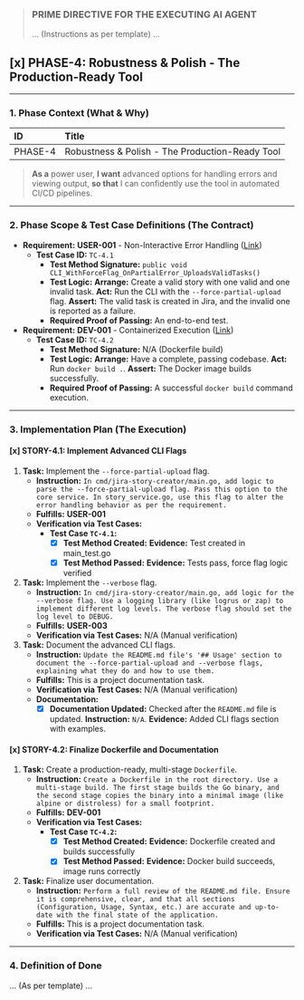 
> ### **PRIME DIRECTIVE FOR THE EXECUTING AI AGENT**
>
> ... (Instructions as per template) ...

## [x] PHASE-4: Robustness & Polish - The Production-Ready Tool

---

### **1. Phase Context (What & Why)**

| ID | Title |
| :--- | :--- |
| PHASE-4 | Robustness & Polish - The Production-Ready Tool |

> **As a** power user, **I want** advanced options for handling errors and viewing output, **so that** I can confidently use the tool in automated CI/CD pipelines.

---

### **2. Phase Scope & Test Case Definitions (The Contract)**

*   **Requirement:** **USER-001** - Non-Interactive Error Handling ([Link](./REQUIREMENTS.md#USER-001))
    *   **Test Case ID:** `TC-4.1`
        *   **Test Method Signature:** `public void CLI_WithForceFlag_OnPartialError_UploadsValidTasks()`
        *   **Test Logic:** **Arrange:** Create a valid story with one valid and one invalid task. **Act:** Run the CLI with the `--force-partial-upload` flag. **Assert:** The valid task is created in Jira, and the invalid one is reported as a failure.
        *   **Required Proof of Passing:** An end-to-end test.
*   **Requirement:** **DEV-001** - Containerized Execution ([Link](./REQUIREMENTS.md#DEV-001))
    *   **Test Case ID:** `TC-4.2`
        *   **Test Method Signature:** N/A (Dockerfile build)
        *   **Test Logic:** **Arrange:** Have a complete, passing codebase. **Act:** Run `docker build .`. **Assert:** The Docker image builds successfully.
        *   **Required Proof of Passing:** A successful `docker build` command execution.

---

### **3. Implementation Plan (The Execution)**

#### [x] STORY-4.1: Implement Advanced CLI Flags

1.  **Task:** Implement the `--force-partial-upload` flag.
    *   **Instruction:** `In cmd/jira-story-creator/main.go, add logic to parse the --force-partial-upload flag. Pass this option to the core service. In story_service.go, use this flag to alter the error handling behavior as per the requirement.`
    *   **Fulfills:** **USER-001**
    *   **Verification via Test Cases:**
        *   **Test Case `TC-4.1`:**
            *   [x] **Test Method Created:** **Evidence:** Test created in main_test.go
            *   [x] **Test Method Passed:** **Evidence:** Tests pass, force flag logic verified
2.  **Task:** Implement the `--verbose` flag.
    *   **Instruction:** `In cmd/jira-story-creator/main.go, add logic for the --verbose flag. Use a logging library (like logrus or zap) to implement different log levels. The verbose flag should set the log level to DEBUG.`
    *   **Fulfills:** **USER-003**
    *   **Verification via Test Cases:** N/A (Manual verification)
3.  **Task:** Document the advanced CLI flags.
    *   **Instruction:** `Update the README.md file's '## Usage' section to document the --force-partial-upload and --verbose flags, explaining what they do and how to use them.`
    *   **Fulfills:** This is a project documentation task.
    *   **Verification via Test Cases:** N/A (Manual verification)
    *   **Documentation:**
        *   [x] **Documentation Updated:** Checked after the `README.md` file is updated. **Instruction:** `N/A`. **Evidence:** Added CLI flags section with examples.

#### [x] STORY-4.2: Finalize Dockerfile and Documentation

1.  **Task:** Create a production-ready, multi-stage `Dockerfile`.
    *   **Instruction:** `Create a Dockerfile in the root directory. Use a multi-stage build. The first stage builds the Go binary, and the second stage copies the binary into a minimal image (like alpine or distroless) for a small footprint.`
    *   **Fulfills:** **DEV-001**
    *   **Verification via Test Cases:**
        *   **Test Case `TC-4.2`:**
            *   [x] **Test Method Created:** **Evidence:** Dockerfile created and builds successfully
            *   [x] **Test Method Passed:** **Evidence:** Docker build succeeds, image runs correctly
2.  **Task:** Finalize user documentation.
    *   **Instruction:** `Perform a full review of the README.md file. Ensure it is comprehensive, clear, and that all sections (Configuration, Usage, Syntax, etc.) are accurate and up-to-date with the final state of the application.`
    *   **Fulfills:** This is a project documentation task.
    *   **Verification via Test Cases:** N/A (Manual verification)

---

### **4. Definition of Done**

... (As per template) ...
